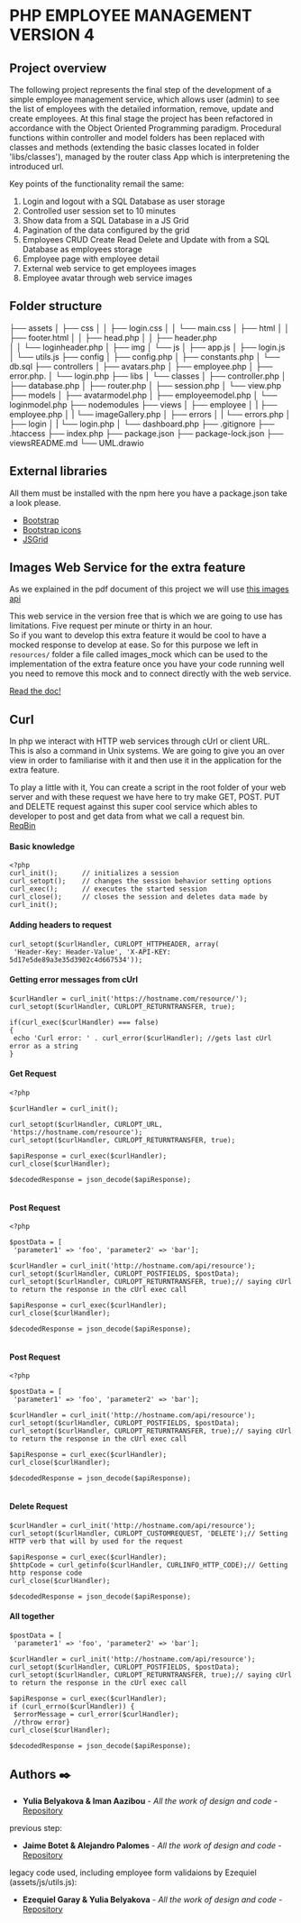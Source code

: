
# PHP EMPLOYEE MANAGEMENT VERSION 4  
  
  
## Project overview

The following project represents the final step of the development of a simple employee management service, which allows user (admin) to see the list of employees with the detailed information, remove, update and create employees. 
At this final stage the project has been refactored in accordance with the Object Oriented Programming paradigm. Procedural functions within controller and model folders has been replaced with classes and methods (extending the basic classes located in folder 'libs/classes'), managed by the router class App which is interpretening the introduced url.

Key points of the functionality remail the same:
  
1. Login and logout with a SQL Database as user storage  
2. Controlled user session set to 10 minutes  
3. Show data from a SQL Database in a JS Grid  
4. Pagination of the data configured by the grid  
5. Employees CRUD Create Read Delete and Update with from a SQL Database as employees storage  
6. Employee page  with employee detail  
7. External web service to get employees images  
8. Employee avatar through web service images  
  
  
## Folder structure

├── assets
│   ├── css
│   │   ├── login.css
│   │   └── main.css
│   ├── html
│   │   ├── footer.html
│   │   ├── head.php
│   │   ├── header.php       
│   │   └── loginheader.php
│   ├── img
│   └── js
│       ├── app.js
│       ├── login.js   
│       └── utils.js
├── config
│   ├── config.php
│   ├── constants.php
│   └── db.sql
├── controllers
│   ├── avatars.php
│   ├── employee.php
│   ├── error.php.
│   └── login.php
├── libs
│   └── classes
│       ├── controller.php
│       ├── database.php
│       ├── router.php
│       ├── session.php
│       └── view.php
├── models
│   ├── avatarmodel.php
│   ├── employeemodel.php
│   └── loginmodel.php
├── nodemodules
├── views
│   ├── employee
│   |    ├── employee.php
│   |    └── imageGallery.php
│   ├── errors
│   |    └── errors.php
│   ├── login
│   |    └── login.php
│   └── dashboard.php
├── .gitignore
├── .htaccess
├── index.php
├── package.json
├── package-lock.json
├── viewsREADME.md
└── UML.drawio

## External libraries  
  
All them must be installed with the npm here you have a package.json take a look please.  
  
* [Bootstrap](https://getbootstrap.com/)  
* [Bootstrap icons](https://icons.getbootstrap.com/)  
* [JSGrid](http://js-grid.com/)  

## Images Web Service for the extra feature  
  
As we explained in the pdf document of this project we will use [this images api](https://uifaces.co/) 

  
This web service in the version free that is which we are going to use has limitations. Five request per minute or thirty in an hour.  
So if you want to develop this extra feature it would be cool to have a mocked response to develop at ease. So for this purpose we left in `resources/` folder a file called images_mock which can be used to the implementation of the extra feature once you have your code running well you need to remove this mock and to connect directly with the web service.   
  
[Read the doc!](https://uifaces.co/api-docs)  
  

## Curl  
  
In php we interact with HTTP web services through cUrl or client URL.   
This is also a command in Unix systems. We are going to give you an over view in order to familiarise with it and then use it in the application for the extra feature.  
  
To play a little with it, You can create a script in the root folder of your web server and with these request we have here to try make GET, POST. PUT and DELETE request against this super cool service which ables to developer to post and get data from what we call a request bin.  
[ReqBin ](https://reqbin.com/curl)  
  
  
#### Basic knowledge  
  
````  
<?php  
curl_init();      // initializes a session  
curl_setopt();    // changes the session behavior setting options  
curl_exec();      // executes the started session  
curl_close();     // closes the session and deletes data made by curl_init();  
````   
#### Adding headers to request  
```  
curl_setopt($curlHandler, CURLOPT_HTTPHEADER, array(  
 'Header-Key: Header-Value', 'X-API-KEY: 5d17e5de89a3e35d3902c4d667534'));  
```  
  
#### Getting error messages from cUrl  
```  
$curlHandler = curl_init('https://hostname.com/resource/');  
curl_setopt($curlHandler, CURLOPT_RETURNTRANSFER, true);  
  
if(curl_exec($curlHandler) === false)  
{  
 echo 'Curl error: ' . curl_error($curlHandler); //gets last cUrl error as a string  
}  
```  
  
#### Get Request  
```  
<?php  
  
$curlHandler = curl_init();  
  
curl_setopt($curlHandler, CURLOPT_URL, 'https://hostname.com/resource');  
curl_setopt($curlHandler, CURLOPT_RETURNTRANSFER, true);  
  
$apiResponse = curl_exec($curlHandler);  
curl_close($curlHandler);  
  
$decodedResponse = json_decode($apiResponse);  
  
```  
  
#### Post Request  
```  
<?php  
  
$postData = [  
 'parameter1' => 'foo', 'parameter2' => 'bar'];  
  
$curlHandler = curl_init('http://hostname.com/api/resource');  
curl_setopt($curlHandler, CURLOPT_POSTFIELDS, $postData);  
curl_setopt($curlHandler, CURLOPT_RETURNTRANSFER, true);// saying cUrl to return the response in the cUrl exec call  
  
$apiResponse = curl_exec($curlHandler);  
curl_close($curlHandler);  
  
$decodedResponse = json_decode($apiResponse);  
  
```  
  
#### Post Request  
```  
<?php  
  
$postData = [  
 'parameter1' => 'foo', 'parameter2' => 'bar'];  
  
$curlHandler = curl_init('http://hostname.com/api/resource');  
curl_setopt($curlHandler, CURLOPT_POSTFIELDS, $postData);  
curl_setopt($curlHandler, CURLOPT_RETURNTRANSFER, true);// saying cUrl to return the response in the cUrl exec call  
  
$apiResponse = curl_exec($curlHandler);  
curl_close($curlHandler);  
  
$decodedResponse = json_decode($apiResponse);  
  
```  
  
#### Delete Request  
````  
$curlHandler = curl_init('http://hostname.com/api/resource');  
curl_setopt($curlHandler, CURLOPT_CUSTOMREQUEST, 'DELETE');// Setting HTTP verb that will by used for the request  
  
$apiResponse = curl_exec($curlHandler);  
$httpCode = curl_getinfo($curlHandler, CURLINFO_HTTP_CODE);// Getting http response code  
curl_close($curlHandler);  
  
$decodedResponse = json_decode($apiResponse);  
````  
  
#### All together  
````
$postData = [  
 'parameter1' => 'foo', 'parameter2' => 'bar'];  
  
$curlHandler = curl_init('http://hostname.com/api/resource');  
curl_setopt($curlHandler, CURLOPT_POSTFIELDS, $postData);  
curl_setopt($curlHandler, CURLOPT_RETURNTRANSFER, true);// saying cUrl to return the response in the cUrl exec call  
  
$apiResponse = curl_exec($curlHandler);  
if (curl_errno($curlHandler)) {  
 $errorMessage = curl_error($curlHandler);  
 //throw error}  
curl_close($curlHandler);  
  
$decodedResponse = json_decode($apiResponse);  
````


## Authors ✒️
- **Yulia Belyakova & Iman Aazibou** - _All the work of design and code_ - [Repository](https://code.assemblerschool.com/yulia-belyakova/php-employee-management-v4)

previous step:
- **Jaime Botet & Alejandro Palomes** - _All the work of design and code_ - [Repository](https://code.assemblerschool.com/jaime-botet/php-employee-management-v3)

legacy code used, including employee form validaions by Ezequiel  (assets/js/utils.js):
- **Ezequiel Garay & Yulia Belyakova** - _All the work of design and code_ - [Repository](https://code.assemblerschool.com/yulia-belyakova/php-employee-management-v3)